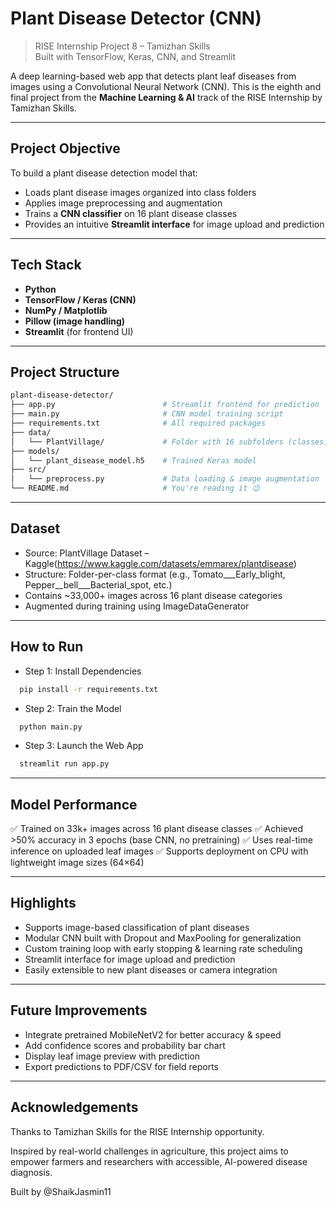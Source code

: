 #  Plant Disease Detector (CNN)

> RISE Internship Project 8 – Tamizhan Skills  
> Built with TensorFlow, Keras, CNN, and Streamlit

A deep learning-based web app that detects plant leaf diseases from images using a Convolutional Neural Network (CNN). This is the eighth and final project from the **Machine Learning & AI** track of the RISE Internship by Tamizhan Skills.

---

##  Project Objective

To build a plant disease detection model that:
  - Loads plant disease images organized into class folders
  - Applies image preprocessing and augmentation
  - Trains a **CNN classifier** on 16 plant disease classes
  - Provides an intuitive **Streamlit interface** for image upload and prediction

---

##  Tech Stack

- **Python**
- **TensorFlow / Keras (CNN)**
- **NumPy / Matplotlib**
- **Pillow (image handling)**
- **Streamlit** (for frontend UI)

---

##  Project Structure

```bash
plant-disease-detector/
├── app.py                        # Streamlit frontend for prediction
├── main.py                       # CNN model training script
├── requirements.txt              # All required packages
├── data/
│   └── PlantVillage/             # Folder with 16 subfolders (classes)
├── models/
│   └── plant_disease_model.h5    # Trained Keras model
├── src/
│   └── preprocess.py             # Data loading & image augmentation
└── README.md                     # You're reading it 😉
```

---

## Dataset

- Source: PlantVillage Dataset – Kaggle(https://www.kaggle.com/datasets/emmarex/plantdisease)
- Structure: Folder-per-class format (e.g., Tomato___Early_blight, Pepper__bell___Bacterial_spot, etc.)
- Contains ~33,000+ images across 16 plant disease categories
- Augmented during training using ImageDataGenerator

---

## How to Run

- Step 1: Install Dependencies
  
```bash
  pip install -r requirements.txt
```

- Step 2: Train the Model
  
```bash
  python main.py
```

- Step 3: Launch the Web App
  
```bash
  streamlit run app.py
```

  ---

## Model Performance

✅ Trained on 33k+ images across 16 plant disease classes
✅ Achieved >50% accuracy in 3 epochs (base CNN, no pretraining)
✅ Uses real-time inference on uploaded leaf images
✅ Supports deployment on CPU with lightweight image sizes (64×64)

---

## Highlights

- Supports image-based classification of plant diseases
- Modular CNN built with Dropout and MaxPooling for generalization
- Custom training loop with early stopping & learning rate scheduling
- Streamlit interface for image upload and prediction
- Easily extensible to new plant diseases or camera integration
  
---

## Future Improvements

- Integrate pretrained MobileNetV2 for better accuracy & speed
- Add confidence scores and probability bar chart
- Display leaf image preview with prediction
- Export predictions to PDF/CSV for field reports

---

## Acknowledgements

Thanks to Tamizhan Skills for the RISE Internship opportunity.

Inspired by real-world challenges in agriculture, this project aims to empower farmers and researchers with accessible, AI-powered disease diagnosis.

Built by @ShaikJasmin11
